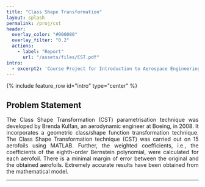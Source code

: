 ```yaml
---
title: "Class Shape Transformation"
layout: splash
permalink: /proj/cst
header:
  overlay_color: "#000080"
  overlay_filter: "0.2"
  actions:
    - label: "Report"
      url: "/assets/files/CST.pdf"
intro: 
  - excerpt2: 'Course Project for Introduction to Aerospace Engineering (AAE 2157) at the Manipal Institute of Technology, Manipal, India'
---
```

{% include feature_row id="intro" type="center" %}

<h2>Problem Statement </h2>
<p align="justify">The Class Shape Transformation (CST) parametrisation technique was developed by Brenda Kulfan, an aerodynamic engineer at Boeing, in 2008. It incorporates a geometric class/shape function transformation technique. The Class Shape Transformation technique (CST) was carried out on 15 aerofoils using MATLAB. Further, the weighted coefficients, i.e., the coefficients of the eighth-order Bernstein polynomial, were calculated for each aerofoil. There is a minimal margin of error between the original and the obtained aerofoils. Extremely accurate results have been obtained from the mathematical model.</p>
<hr>

